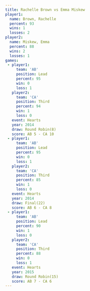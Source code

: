 ```yaml
---
title: Rachelle Brown vs Emma Miskew
player1:               
  name: Brown, Rachelle
  percent: 93          
  wins: 1              
  losses: 2            
player2:               
  name: Miskew, Emma   
  percent: 88          
  wins: 2              
  losses: 1            
games:
 - player1:        
     team: 'AB'    
     position: Lead
     percent: 95   
     win: 0        
     loss: 1       
   player2:         
     team: 'CA'     
     position: Third
     percent: 94    
     win: 1         
     loss: 0        
   event: Hearts       
   year: 2014          
   draw: Round Robin(8)
   score: AB 5 - CA 10 
 - player1:        
     team: 'AB'    
     position: Lead
     percent: 95   
     win: 0        
     loss: 1       
   player2:         
     team: 'CA'     
     position: Third
     percent: 85    
     win: 1         
     loss: 0        
   event: Hearts     
   year: 2014        
   draw: Final(22)   
   score: AB 6 - CA 8
 - player1:        
     team: 'AB'    
     position: Lead
     percent: 90   
     win: 1        
     loss: 0       
   player2:         
     team: 'CA'     
     position: Third
     percent: 88    
     win: 0         
     loss: 1        
   event: Hearts        
   year: 2015           
   draw: Round Robin(15)
   score: AB 7 - CA 6   
---
```

